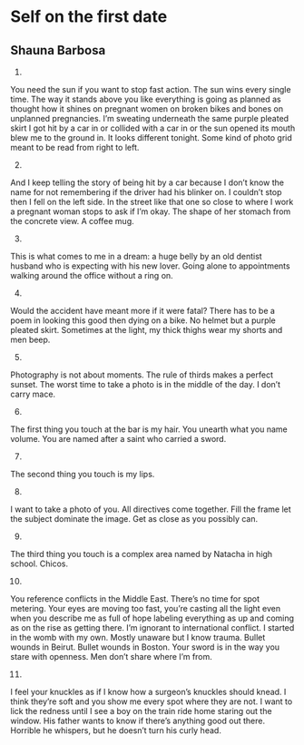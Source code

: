 # Self on the first date
## Shauna Barbosa

1.

You need the sun if you want to stop
fast action. The sun wins every single time.
The way it stands above you like everything
is going as planned as thought how it shines
on pregnant women on broken bikes
and bones on unplanned pregnancies. I’m
sweating underneath the same purple pleated skirt
I got hit by a car in or collided with a car in
or the sun opened its mouth blew me
to the ground in. It looks different tonight.
Some kind of photo grid meant to be read
from right to left.

2.

And I keep telling the story of being hit by a car
because I don’t know the name for not remembering
if the driver had his blinker on. I couldn’t stop
then I fell on the left side. In the street
like that one so close to where I work
a pregnant woman stops to ask if I’m okay.
The shape of her stomach from the concrete
view. A coffee mug.

3.

This is what comes to me in a dream: a huge belly
by an old dentist husband who is expecting
with his new lover. Going alone to appointments
walking around the office without a ring on.

4.

Would the accident have meant more if it were fatal?
There has to be a poem in looking this good
then dying on a bike. No helmet but a purple
pleated skirt. Sometimes at the light, my thick
thighs wear my shorts and men beep.

5.

Photography is not about moments.
The rule of thirds makes a perfect sunset.
The worst time to take a photo is in the
middle of the day. I don’t carry mace.


6.

The first thing you touch at the bar is my hair.
You unearth what you name volume. You
are named after a saint who carried a sword.

7.

The second thing you touch is my lips.

8.

I want to take a photo of you. All directives come
together. Fill the frame let the subject dominate
the image. Get as close as you possibly can.

9.

The third thing you touch is a complex area
named by Natacha in high school. Chicos.

10.

You reference conflicts in the Middle East.
There’s no time for spot metering. Your eyes
are moving too fast, you’re casting all the light
even when you describe me as full of hope labeling
everything as up and coming as on the rise
as getting there. I’m ignorant to international
conflict. I started in the womb with my own.
Mostly unaware but I know trauma. Bullet wounds
in Beirut. Bullet wounds in Boston. Your sword
is in the way you stare with openness.
Men don’t share where I’m from.

11.

I feel your knuckles as if I know how a surgeon’s
knuckles should knead. I think they’re soft and
you show me every spot where they are not. I want
to lick the redness until I see a boy on the train ride home
staring  out the window. His father wants to know
if there’s anything good out there. Horrible
he whispers, but he doesn’t turn his curly head.
